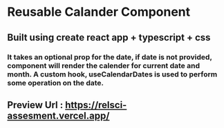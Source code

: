 # Reusable Calander Component

## Built using create react app + typescript + css

### It takes an optional prop for the date, if date is not provided, component will render the calender for current date and month. A custom hook, useCalendarDates is used to perform some operation on the date.

## Preview Url : https://relsci-assesment.vercel.app/